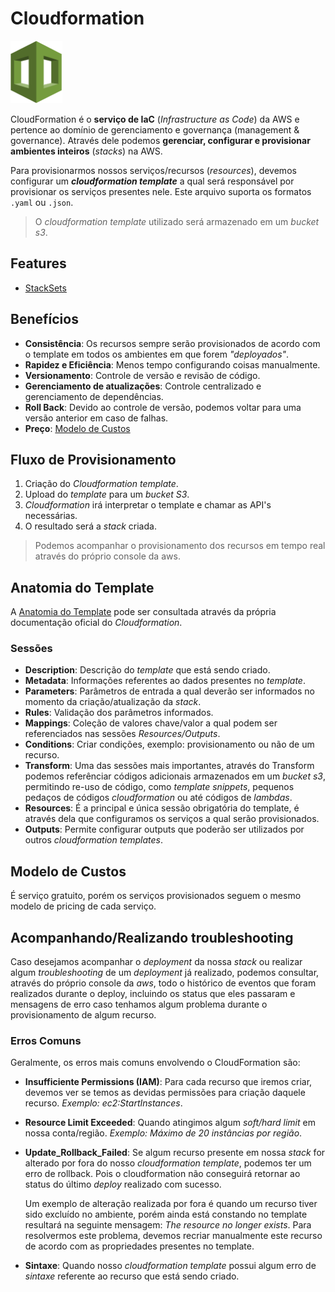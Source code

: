 # Cloudformation

<img height=100px; alt="cloudformation" src="../../../images/cloudformation.png" />

CloudFormation é o **serviço de IaC** (*Infrastructure as Code*) da AWS e pertence ao domínio de gerenciamento e governança (management & governance). Através dele podemos **gerenciar, configurar e provisionar ambientes inteiros** (*stacks*) na AWS.

Para provisionarmos nossos serviços/recursos (*resources*), devemos configurar um ***cloudformation template*** a qual será responsável por provisionar os serviços presentes nele. Este arquivo suporta os formatos ```.yaml``` ou ```.json```.

> O *cloudformation template* utilizado será armazenado em um *bucket s3*.

## Features

- [StackSets](./stacksets/README.md)

## Benefícios

- **Consistência**: Os recursos sempre serão provisionados de acordo com o template em todos os ambientes em que forem *"deployados"*.
- **Rapidez e Eficiência**: Menos tempo configurando coisas manualmente.
- **Versionamento**: Controle de versão e revisão de código.
- **Gerenciamento de atualizações**: Controle centralizado e gerenciamento de dependências.
- **Roll Back**: Devido ao controle de versão, podemos voltar para uma versão anterior em caso de falhas.
- **Preço**: [Modelo de Custos](#modelo-de-custos)

## Fluxo de Provisionamento

1. Criação do *Cloudformation template*.
2. Upload do *template* para um *bucket S3*.
3. *Cloudformation* irá interpretar o template e chamar as API's necessárias.
4. O resultado será a *stack* criada.

> Podemos acompanhar o provisionamento dos recursos em tempo real através do próprio console da aws.

## Anatomia do Template

A [Anatomia do Template](https://docs.aws.amazon.com/AWSCloudFormation/latest/UserGuide/template-anatomy.html) pode ser consultada através da própria documentação oficial do *Cloudformation*.

### Sessões

- **Description**: Descrição do *template* que está sendo criado.
- **Metadata**: Informações referentes ao dados presentes no *template*.
- **Parameters**: Parâmetros de entrada a qual deverão ser informados no momento da criação/atualização da *stack*.
- **Rules**: Validação dos parâmetros informados.
- **Mappings**: Coleção de valores chave/valor a qual podem ser referenciados nas sessões *Resources/Outputs*.
- **Conditions**: Criar condições, exemplo: provisionamento ou não de um recurso.
- **Transform**: Uma das sessões mais importantes, através do Transform podemos referênciar códigos adicionais armazenados em um *bucket s3*, permitindo re-uso de código, como *template snippets*, pequenos pedaços de códigos *cloudformation* ou até códigos de *lambdas*.
- **Resources**: É a principal e única sessão obrigatória do template, é através dela que configuramos os serviços a qual serão provisionados.
- **Outputs**: Permite configurar outputs que poderão ser utilizados por outros *cloudformation templates*.

## Modelo de Custos

É serviço gratuito, porém os serviços provisionados seguem o mesmo modelo de pricing de cada serviço.

## Acompanhando/Realizando troubleshooting

Caso desejamos acompanhar o *deployment* da nossa *stack* ou realizar algum *troubleshooting* de um *deployment* já realizado, podemos consultar, através do próprio console da *aws*, todo o histórico de eventos que foram realizados durante o deploy, incluindo os status que eles passaram e mensagens de erro caso tenhamos algum problema durante o provisionamento de algum recurso.

### Erros Comuns

Geralmente, os erros mais comuns envolvendo o CloudFormation são:

- **Insufficiente Permissions (IAM)**: Para cada recurso que iremos criar, devemos ver se temos as devidas permissões para criação daquele recurso. *Exemplo: ec2:StartInstances*.

- **Resource Limit Exceeded**: Quando atingimos algum *soft/hard limit* em nossa conta/região. *Exemplo: Máximo de 20 instâncias por região*.

- **Update_Rollback_Failed**: Se algum recurso presente em nossa *stack* for alterado por fora do nosso *cloudformation template*, podemos ter um erro de rollback. Pois o cloudformation não conseguirá retornar ao status do último *deploy* realizado com sucesso.

    Um exemplo de alteração realizada por fora é quando um recurso tiver sido excluído no ambiente, porém ainda está constando no template resultará na seguinte mensagem: *The resource no longer exists*. Para resolvermos este problema, devemos recriar manualmente este recurso de acordo com as propriedades presentes no template.

- **Sintaxe**: Quando nosso *cloudformation template* possui algum erro de *sintaxe* referente ao recurso que está sendo criado.